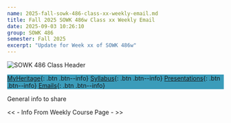 ```yaml
---
name: 2025-fall-sowk-486-class-xx-weekly-email.md
title: Fall 2025 SOWK 486w Class xx Weekly Email
date: 2025-09-03 10:26:10
group: SOWK 486
semester: Fall 2025
excerpt: "Update for Week xx of SOWK 486w"
---
```


![SOWK 486 Class Header](https://jacobrcampbell.com/assets/media/2020-fall-sowk-486-class-header.png)

<div style="background-color: #3b9cba; width: 100%;" markdown="1">

[MyHeritage](https://myheritage.heritage.edu/ICS/Academics/SOWK/SOWK_486W/2526_FA-SOWK_486W-1/){: .btn .btn--info}
[Syllabus](http://jacobrcampbell.com/assets/media/2025-fall-sowk-486w-1-course-syllabus.pdf){: .btn .btn--info}
[Presentations](https://presentations.jacobrcampbell.com){: .btn .btn--info}
[Emails](https://jacobrcampbell.com/communications/){: .btn .btn--info}

</div>

General info to share

<< - Info From Weekly Course Page - >>